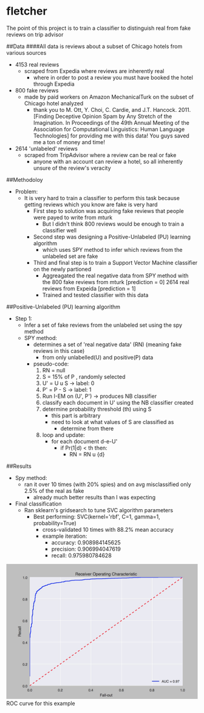 # fletcher
The point of this project is to train a classifier to distinguish real from fake reviews on trip advisor

##Data
####All data is reviews about a subset of Chicago hotels from various sources
- 4153 real reviews
  - scraped from Expedia where reviews are inherently real
    - where in order to post a review you must have booked the hotel through Expedia
- 800 fake reviews
  - made by paid workers on Amazon MechanicalTurk on the subset of Chicago hotel analyzed
    - thank you to M. Ott, Y. Choi, C. Cardie, and J.T. Hancock. 2011. [Finding Deceptive
      Opinion Spam by Any Stretch of the Imagination. In Proceedings of the 49th
      Annual Meeting of the Association for Computational Linguistics: Human Language
      Technologies] for providing me with this data! You guys saved me a ton of money and time!
- 2614 'unlabeled' reviews
  - scraped from TripAdvisor where a review can be real or fake
    - anyone with an account can review a hotel, so all inherently unsure of the review's veracity

##Methodoloy
- Problem:
  - It is very hard to train a classifier to perform this task because getting reviews which you know are fake is very hard
    - First step to solution was acquiring fake reviews that people were payed to write from mturk
      - But I didn't think 800 reviews would be enough to train a classifier well
    - Second step was designing a Positive-Unlabeled (PU) learning algorithm
      - which uses SPY method to infer which reviews from the unlabeled set are fake
    - Third and final step is to train a Support Vector Machine classifier on the newly partioned
      - Aggreagated the real negative data from SPY method with the 800 fake reviews from mturk [prediction = 0]
                                                                    2614 real reviews from Expeida [prediction = 1]
      - Trained and tested classifier with this data

##Positive-Unlabeled (PU) learning algorithm
- Step 1:
  - Infer a set of fake reviews from the unlabeled set using the spy method
  - SPY method:
    - determines a set of 'real negative data' (RN) (meaning fake reviews in this case)
        - from only unlabelled(U) and positive(P) data
    - pseudo-code:
      1. RN = null
      2. S = 15% of P , randomly selected
      3. U' = U u S  -> label: 0
      4. P' = P - S  -> label: 1
      5. Run I-EM on (U', P') -> produces NB classifier
      6. classify each document in U' using the NB classifier created
      7. determine probability threshold (th) using S
          - this part is arbitrary
          - need to look at what values of S are classified as
              - determine from there
      8. loop and update:
           - for each document d-e-U'
              - if Pr(1|d) < th then:
                  - RN = RN u {d}

##Results
- Spy method:
  - ran it over 10 times (with 20% spies) and on avg misclassified only 2.5% of the real as fake
    - already much better results than I was expecting
- Final classification
  - Ran sklearn's gridsearch to tune SVC algorithm parameters
    - Best performing: SVC(kernel='rbf', C=1, gamma=1, probability=True)
      - cross-validated 10 times with 88.2% mean accuracy
      - example iteration:
        - accuracy: 0.908984145625
        - precision: 0.906994047619
        - recall: 0.975980784628

![](roc_tuned_svm_w_mturk.JPG)
ROC curve for this example
